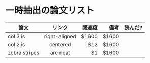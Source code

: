 # 一時抽出の論文リスト


|論文       | リンク           | 関連度  |備考  |読んだ?|
| ------------- |:-------------:| -----:|-----:|-------|
| col 3 is      | right-aligned | $1600 |$1600 ||
| col 2 is      | centered      |   $12 |$1600 ||
| zebra stripes | are neat      |    $1 |$1600 ||
